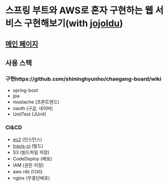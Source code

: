 # 스프링 부트와 AWS로 혼자 구현하는 웹 서비스 구현해보기(with [jojoldu](https://github.com/jojoldu))
## [메인 페이지](http://ec2-15-165-143-80.ap-northeast-2.compute.amazonaws.com/)
## 사용 스택
### 구현https://github.com/shininghyunho/chaegang-board/wiki
- spring-boot
- jpa
- mustache (프론트엔드)
- oauth (구글, 네이버)
- UnitTest (JUnit)
### CI&CD
- [ec2](https://aws.amazon.com/ko/) (인스턴스)
- [travis-ci](https://travis-ci.com/) (빌드)
- S3 (빌드파일 저장)
- CodeDeploy (배포)
- IAM (권한 저장)
- aws rds (디비)
- nginx (무중단배포)
